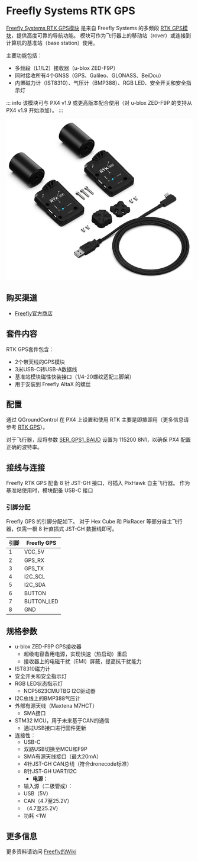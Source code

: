 # Freefly Systems RTK GPS

[Freefly Systems RTK GPS模块](https://store.freeflysystems.com/products/rtk-gps-ground-station) 是来自 Freefly Systems 的多频段 [RTK GPS模块](../gps_compass/rtk_gps.md)，提供高度可靠的导航功能。
模块可作为飞行器上的移动站（rover）或连接到计算机的基准站（base station）使用。

主要功能包括：

- 多频段（L1/L2）接收器（u-blox ZED-F9P）
- 同时接收所有4个GNSS（GPS、Galileo、GLONASS、BeiDou）
- 内置磁力计（IST8310）、气压计（BMP388）、RGB LED、安全开关和安全指示灯

::: info
该模块可与 PX4 v1.9 或更高版本配合使用（对 u-blox ZED-F9P 的支持从 PX4 v1.9 开始添加）。
:::

![FreeFly GPS模块](../../assets/hardware/gps/freefly_gps_module.jpg)

## 购买渠道

- [Freefly官方商店](https://store.freeflysystems.com/products/rtk-gps-ground-station)

## 套件内容

RTK GPS套件包含：

- 2个带天线的GPS模块
- 3米USB-C转USB-A数据线
- 基准站模块磁性快装接口（1/4-20螺纹适配三脚架）
- 用于安装到 Freefly AltaX 的螺丝

## 配置

通过 QGroundControl 在 PX4 上设置和使用 RTK 主要是即插即用（更多信息请参考 [RTK GPS](../gps_compass/rtk_gps.md)）。

对于飞行器，应将参数 [SER_GPS1_BAUD](../advanced_config/parameter_reference.md#SER_GPS1_BAUD) 设置为 115200 8N1，以确保 PX4 配置正确的波特率。

## 接线与连接

Freefly RTK GPS 配备 8 针 JST-GH 接口，可插入 PixHawk 自主飞行器。
作为基准站使用时，模块配备 USB-C 接口

### 引脚分配

Freefly GPS 的引脚分配如下。
对于 Hex Cube 和 PixRacer 等部分自主飞行器，仅需一根 8 针直插式 JST-GH 数据线即可。

| 引脚 | Freefly GPS |
| --- | ----------- |
| 1   | VCC_5V      |
| 2   | GPS_RX      |
| 3   | GPS_TX      |
| 4   | I2C_SCL     |
| 5   | I2C_SDA     |
| 6   | BUTTON      |
| 7   | BUTTON_LED  |
| 8   | GND         |

## 规格参数

- u-blox ZED-F9P GPS接收器
  - 超级电容备用电源，实现快速（热启动）重启
  - 接收器上的电磁干扰（EMI）屏蔽，提高抗干扰能力
- IST8310磁力计
- 安全开关和安全指示灯
- RGB LED状态指示灯
  - NCP5623CMUTBG I2C驱动器
- I2C总线上的BMP388气压计
- 外部有源天线（Maxtena M7HCT）
  - SMA接口
- STM32 MCU，用于未来基于CAN的通信
  - 通过USB接口进行固件更新
- 连接性：
  - USB-C
  - 双路USB切换至MCU和F9P
  - SMA有源天线接口（最大20mA）
  - 4针JST-GH CAN总线（符合dronecode标准）
  - 8针JST-GH UART/I2C
    - **电源：**
  - 输入源（二极管或）：
  - USB（5V）
  - CAN（4.7至25.2V）
  - （4.7至25.2V）
  - 功耗 <1W

## 更多信息

更多资料请访问 [Freefly的Wiki](https://freefly.gitbook.io/freefly-public/products/rtk-gps)